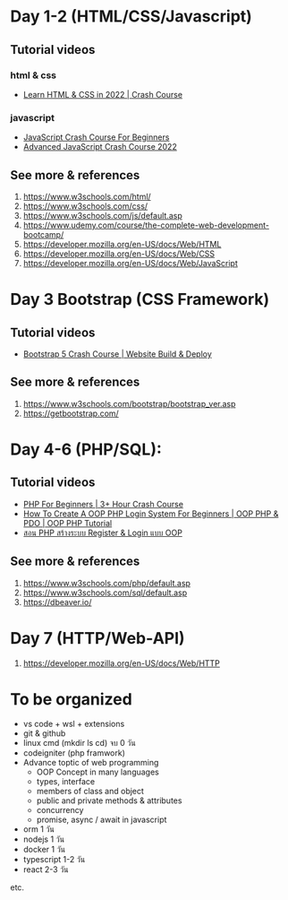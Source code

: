 # Day 1-2 (HTML/CSS/Javascript)

## Tutorial videos
### html & css
- [Learn HTML & CSS in 2022 | Crash Course](https://www.youtube.com/watch?v=gXLjWRteuWI&ab_channel=DesignCourse)
### javascript
- [JavaScript Crash Course For Beginners](https://www.youtube.com/watch?v=hdI2bqOjy3c&ab_channel=TraversyMedia)
- [Advanced JavaScript Crash Course 2022](https://www.youtube.com/watch?v=R9I85RhI7Cg&ab_channel=Codevolution)

## See more & references
1. https://www.w3schools.com/html/
2. https://www.w3schools.com/css/
3. https://www.w3schools.com/js/default.asp
4. https://www.udemy.com/course/the-complete-web-development-bootcamp/
5. https://developer.mozilla.org/en-US/docs/Web/HTML
6. https://developer.mozilla.org/en-US/docs/Web/CSS
7. https://developer.mozilla.org/en-US/docs/Web/JavaScript

# Day 3 Bootstrap (CSS Framework)
## Tutorial videos
- [Bootstrap 5 Crash Course | Website Build & Deploy](https://www.youtube.com/watch?v=4sosXZsdy-s)

## See more & references
1. https://www.w3schools.com/bootstrap/bootstrap_ver.asp
2. https://getbootstrap.com/


# Day 4-6 (PHP/SQL):
## Tutorial videos
- [PHP For Beginners | 3+ Hour Crash Course](https://www.youtube.com/watch?v=BUCiSSyIGGU)
- [How To Create A OOP PHP Login System For Beginners | OOP PHP & PDO | OOP PHP Tutorial](https://www.youtube.com/watch?v=BaEm2Qv14oU)
- [สอน PHP สร้างระบบ Register & Login แบบ OOP](https://www.youtube.com/watch?v=q6DZeAKpe78)
## See more & references
1. https://www.w3schools.com/php/default.asp
2. https://www.w3schools.com/sql/default.asp
3. https://dbeaver.io/

# Day 7 (HTTP/Web-API)
1. https://developer.mozilla.org/en-US/docs/Web/HTTP

# To be organized
- vs code + wsl + extensions
- git & github
- linux cmd (mkdir ls cd)  จบ 0 วัน
- codeigniter (php framwork)
- Advance toptic of web programming
  - OOP Concept in many languages
  - types, interface
  - members of class and object
  - public and private methods & attributes
  - concurrency
  - promise, async / await in javascript
- orm 1 วัน
- nodejs 1 วัน
- docker 1 วัน
- typescript 1-2 วัน
- react 2-3 วัน

etc.
